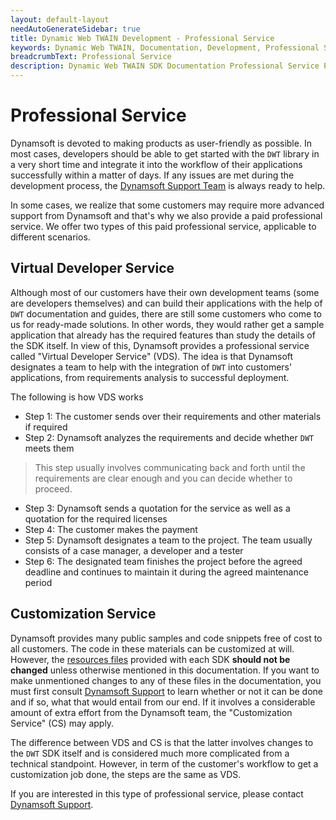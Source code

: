 ```yaml
---
layout: default-layout
needAutoGenerateSidebar: true
title: Dynamic Web TWAIN Development - Professional Service
keywords: Dynamic Web TWAIN, Documentation, Development, Professional Service
breadcrumbText: Professional Service
description: Dynamic Web TWAIN SDK Documentation Professional Service Page
---
```


# Professional Service

Dynamsoft is devoted to making products as user-friendly as possible. In most cases, developers should be able to get started with the `DWT` library in a very short time and integrate it into the workflow of their applications successfully within a matter of days. If any issues are met during the development process, the [Dynamsoft Support Team]({{site.about}}getsupport.html) is always ready to help.

In some cases, we realize that some customers may require more advanced support from Dynamsoft and that's why we also provide a paid professional service. We offer two types of this paid professional service, applicable to different scenarios.

## Virtual Developer Service

Although most of our customers have their own development teams (some are developers themselves) and can build their applications with the help of `DWT` documentation and guides, there are still some customers who come to us for ready-made solutions. In other words, they would rather get a sample application that already has the required features than study the details of the SDK itself. In view of this, Dynamsoft provides a professional service called "Virtual Developer Service" (VDS). The idea is that Dynamsoft designates a team to help with the integration of `DWT` into customers' applications, from requirements analysis to successful deployment.

The following is how VDS works

* Step 1: The customer sends over their requirements and other materials if required
* Step 2: Dynamsoft analyzes the requirements and decide whether `DWT` meets them

> This step usually involves communicating back and forth until the requirements are clear enough and you can decide whether to proceed.

* Step 3: Dynamsoft sends a quotation for the service as well as a quotation for the required licenses
* Step 4: The customer makes the payment
* Step 5: Dynamsoft designates a team to the project. The team usually consists of a case manager, a developer and a tester
* Step 6: The designated team finishes the project before the agreed deadline and continues to maintain it during the agreed maintenance period

## Customization Service

Dynamsoft provides many public samples and code snippets free of cost to all customers. The code in these materials can be customized at will. However, the [resources files]({{site.about}}faqs.html#what-are-the-resources-files) provided with each SDK **should not be changed** unless otherwise mentioned in this documentation. If you want to make unmentioned changes to any of these files in the documentation, you must first consult [Dynamsoft Support]({{site.about}}getsupport.html) to learn whether or not it can be done and if so, what that would entail from our end. If it involves a considerable amount of extra effort from the Dynamsoft team, the "Customization Service" (CS) may apply.

The difference between VDS and CS is that the latter involves changes to the `DWT` SDK itself and is considered much more complicated from a technical standpoint. However, in term of the customer's workflow to get a customization job done, the steps are the same as VDS.

If you are interested in this type of professional service, please contact [Dynamsoft Support]({{site.about}}getsupport.html).
